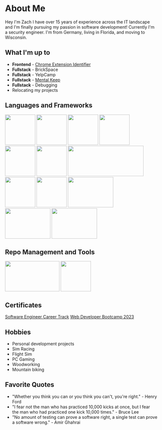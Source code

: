 # About Me
Hey I'm Zach I have over 15 years of experience across the IT landscape and I'm finally pursuing my passion in software development! Currently I'm a security engineer. I'm from Germany, living in Florida, and moving to Wisconsin.

## What I'm up to
* **Frontend** - [Chrome Extension Identifier](https://github.com/Zeonidas/chromeExtensionIdentifier)
* **Fullstack** - BrickSpace
* **Fullstack** - YelpCamp
* **Fullstack** - [Mental Keep](https://github.com/Zeonidas/Capstone1) 
* **Fullstack** - Debugging
* Relocating my projects

## Languages and Frameworks
<p align="left">
  <img width="100" height="100" src="https://i.pinimg.com/564x/b1/75/54/b175549d8268dd656b92e3b56988bdf9.jpg">
  <img width="100" height="100" src="https://soydigital.com/wp-content/uploads/2020/05/CSS3.jpg">
  <img  width="100" height="100" margin-right="15" src="https://upload.wikimedia.org/wikipedia/commons/thumb/6/6a/JavaScript-logo.png/800px-JavaScript-logo.png">
  <img width="100" height="100" src="https://logowik.com/content/uploads/images/python.jpg">
  <img width="100" height="100" src="https://user-images.githubusercontent.com/83305789/227732270-8af1d9ba-527b-4ca9-852c-93e06c006490.png">
  <img width="100" height="100" src="https://cdn-icons-png.flaticon.com/512/919/919825.png">
  <img width="250" height="100" src="https://encrypted-tbn0.gstatic.com/images?q=tbn:ANd9GcSZFZK19JR-nCAWXQ5Pyx7Yi1Lc0Ier1Gac3Q&usqp=CAU">
  <img width="100" height="100" src="https://repository-images.githubusercontent.com/410214337/070f2aba-d9d6-4699-b887-9a0f29015b1b">
  <img width="100" height="100" src="https://www.kindpng.com/picc/m/608-6084179_transparent-c-programming-png-c-sharp-logo-png.png">
  <img width="150" height="100" src="https://icon-library.com/images/postgresql-icon/postgresql-icon-12.jpg">
  <img width="150" height="100" src="https://www.commvault.com/wp-content/uploads/2019/08/sql-server_logo.jpg?quality=80&w=930">
  <img width="150" height="100" src="https://www.pngkit.com/png/detail/383-3838914_mongo-db-design-mongodb-logo-mongodb.png">
</p>

## Repo Management and Tools
<p align="left">
  <img width="180" height="100" src="https://pmo365.com/wp-content/uploads/2021/09/Untitled-design-2.png">
  <img width="100" height="100" src="https://zlorn.gallerycdn.vsassets.io/extensions/zlorn/git-helper/1.0.4/1606137405912/Microsoft.VisualStudio.Services.Icons.Default">
</p>

## Certificates
[Software Engineer Career Track](https://api.accredible.com/v1/frontend/credential_website_embed_image/certificate/64548794)
[Web Developer Bootcamp 2023](https://www.udemy.com/certificate/UC-FPBVULG2/?utm_source=sendgrid.com&utm_medium=email&utm_campaign=email)

## Hobbies
* Personal development projects
* Sim Racing
* Flight Sim
* PC Gaming
* Woodworking
* Mountain biking

## Favorite Quotes
- "Whether you think you can or you think you can't, you're right." - Henry Ford
- "I fear not the man who has practiced 10,000 kicks at once, but I fear the man who had practiced one kick 10,000 times." - Bruce Lee
- "No amount of testing can prove a software right, a single test can prove a software wrong." - Amir Ghahrai




<!---
zeonitus/zeonitus is a ✨ special ✨ repository because its `README.md` (this file) appears on your GitHub profile.
You can click the Preview link to take a look at your changes.
--->
